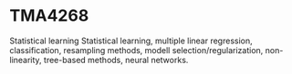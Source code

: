 # TMA4268
Statistical learning
Statistical learning, multiple linear regression, classification, resampling methods, modell selection/regularization, non-linearity, tree-based methods, neural networks.
